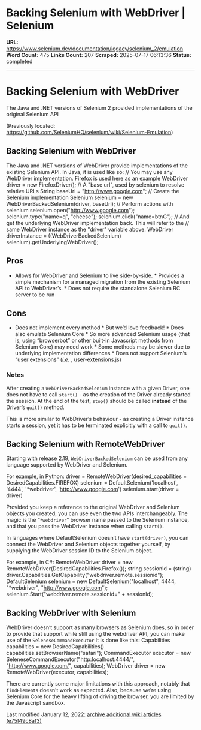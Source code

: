 # Backing Selenium with WebDriver | Selenium

**URL:** https://www.selenium.dev/documentation/legacy/selenium_2/emulation
**Word Count:** 475
**Links Count:** 207
**Scraped:** 2025-07-17 06:13:36
**Status:** completed

---

# Backing Selenium with WebDriver

The Java and .NET versions of Selenium 2 provided implementations of the original Selenium API

\(Previously located: <https://github.com/SeleniumHQ/selenium/wiki/Selenium-Emulation>\)

## Backing Selenium with WebDriver

The Java and .NET versions of WebDriver provide implementations of the existing Selenium API. In Java, it is used like so:               // You may use any WebDriver implementation. Firefox is used here as an example     WebDriver driver = new FirefoxDriver();          // A "base url", used by selenium to resolve relative URLs     String baseUrl = "http://www.google.com";          // Create the Selenium implementation     Selenium selenium = new WebDriverBackedSelenium(driver, baseUrl);          // Perform actions with selenium     selenium.open("http://www.google.com");     selenium.type("name=q", "cheese");     selenium.click("name=btnG");          // And get the underlying WebDriver implementation back. This will refer to the     // same WebDriver instance as the "driver" variable above.     WebDriver driverInstance = ((WebDriverBackedSelenium) selenium).getUnderlyingWebDriver();     

## Pros

  * Allows for WebDriver and Selenium to live side-by-side.   * Provides a simple mechanism for a managed migration from the existing Selenium API to WebDriver’s.   * Does not require the standalone Selenium RC server to be run

## Cons

  * Does not implement every method     * But we’d love feedback\!   * Does also emulate Selenium Core     * So more advanced Selenium usage \(that is, using “browserbot” or other built-in Javascript methods from Selenium Core\) may need work   * Some methods may be slower due to underlying implementation differences   * Does not support Selenium’s “user extensions” \(_i.e._ , user-extensions.js\)

### Notes

After creating a `WebDriverBackedSelenium` instance with a given Driver, one does not have to call `start()` \- as the creation of the Driver already started the session. At the end of the test, `stop()` should be called **instead** of the Driver’s `quit()` method.

This is more similar to WebDriver’s behaviour - as creating a Driver instance starts a session, yet it has to be terminated explicitly with a call to `quit()`.

## Backing Selenium with RemoteWebDriver

Starting with release 2.19, `WebDriverBackedSelenium` can be used from any language supported by WebDriver and Selenium.

For example, in Python:               driver = RemoteWebDriver(desired_capabilities = DesiredCapabilities.FIREFOX)     selenium = DefaultSelenium('localhost', '4444', '*webdriver', 'http://www.google.com')     selenium.start(driver = driver)     

Provided you keep a reference to the original WebDriver and Selenium objects you created, you can use even the two APIs interchangeably. The magic is the “`*webdriver`” browser name passed to the Selenium instance, and that you pass the WebDriver instance when calling `start()`.

In languages where DefaultSelenium doesn’t have `start(driver)`, you can connect the WebDriver and Selenium objects together yourself, by supplying the WebDriver session ID to the Selenium object.

For example, in C\#:               RemoteWebDriver driver = new RemoteWebDriver(DesiredCapabilities.Firefox());     string sessionId = (string) driver.Capabilities.GetCapability("webdriver.remote.sessionid");     DefaultSelenium selenium = new DefaultSelenium("localhost", 4444, "*webdriver", "http://www.google.com");     selenium.Start("webdriver.remote.sessionid=" + sessionId);     

## Backing WebDriver with Selenium

WebDriver doesn’t support as many browsers as Selenium does, so in order to provide that support while still using the webdriver API, you can make use of the `SeleneseCommandExecutor` It is done like this:               Capabilities capabilities = new DesiredCapabilities()     capabilities.setBrowserName("safari");     CommandExecutor executor = new SeleneseCommandExecutor("http:localhost:4444/", "http://www.google.com/", capabilities);     WebDriver driver = new RemoteWebDriver(executor, capabilities);     

There are currently some major limitations with this approach, notably that `findElements` doesn’t work as expected. Also, because we’re using Selenium Core for the heavy lifting of driving the browser, you are limited by the Javascript sandbox.

Last modified January 12, 2022: [archive additional wiki articles \(e75f49c8af3\)](https://github.com/SeleniumHQ/seleniumhq.github.io/commit/e75f49c8af3399b86b1df1c28b1c3c61e1c99fb5)